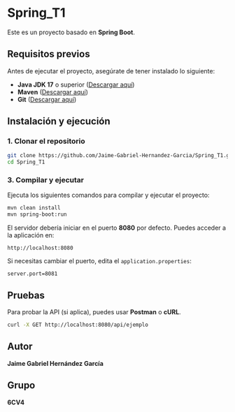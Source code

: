 # Spring_T1

Este es un proyecto basado en **Spring Boot**.

## Requisitos previos
Antes de ejecutar el proyecto, asegúrate de tener instalado lo siguiente:

- **Java JDK 17** o superior ([Descargar aquí](https://adoptium.net/))
- **Maven** ([Descargar aquí](https://maven.apache.org/download.cgi))
- **Git** ([Descargar aquí](https://git-scm.com/downloads))

## Instalación y ejecución

### 1. Clonar el repositorio
```bash
git clone https://github.com/Jaime-Gabriel-Hernandez-Garcia/Spring_T1.git
cd Spring_T1
```

### 3. Compilar y ejecutar
Ejecuta los siguientes comandos para compilar y ejecutar el proyecto:

```bash
mvn clean install
mvn spring-boot:run
```

El servidor debería iniciar en el puerto **8080** por defecto. Puedes acceder a la aplicación en:
```
http://localhost:8080
```

Si necesitas cambiar el puerto, edita el `application.properties`:
```properties
server.port=8081
```

## Pruebas
Para probar la API (si aplica), puedes usar **Postman** o **cURL**.

```bash
curl -X GET http://localhost:8080/api/ejemplo
```

## Autor
**Jaime Gabriel Hernández García**

## Grupo
**6CV4**
